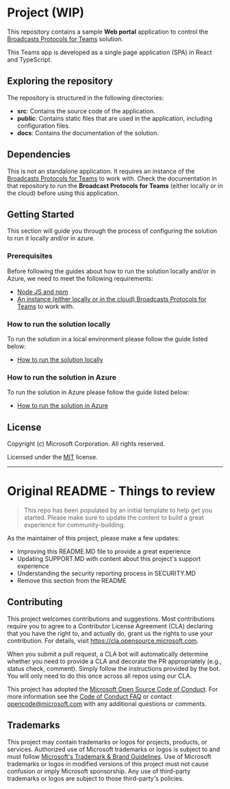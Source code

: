# Project (WIP)

This repository contains a sample **Web portal** application to control the [Broadcasts Protocols for Teams](https://github.com/microsoft/Teams-Broadcast-Extension) solution. 

This Teams app is developed as a single page application (SPA) in React and TypeScript.

## Exploring the repository

The repository is structured in the following directories:
- **src**: Contains the source code of the application.
- **public**: Contains static files that are used in the application, including configuration files.
- **docs**: Contains the documentation of the solution.

## Dependencies

This is not an standalone application. It requires an instance of the [Broadcasts Protocols for Teams](https://github.com/microsoft/Teams-Broadcast-Extension) to work with. Check the documentation in that repository to run the **Broadcast Protocols for Teams** (either locally or in the cloud) before using this application.

## Getting Started

This section will guide you through the process of configuring the solution to run it locally and/or in azure.

### Prerequisites
Before following the guides about how to run the solution locally and/or in Azure, we need to meet the following requirements:

- [Node JS and npm](docs/how-to-install-nodejs-and-npm/README.md)
- [An instance (either locally or in the cloud) Broadcasts Protocols for Teams](https://github.com/microsoft/Teams-Broadcast-Extension) to work with.


### How to run the solution locally
To run the solution in a local environment please follow the guide listed below:
- [How to run the solution locally](docs/how-to-run-the-solution-locally/README.md)

### How to run the solution in Azure
To run the solution in Azure please follow the guide listed below:
- [How to run the solution in Azure](docs/how-to-run-the-solution-in-azure/README.md)

## License

Copyright (c) Microsoft Corporation. All rights reserved.

Licensed under the [MIT](LICENSE) license.

---

# Original README - Things to review

> This repo has been populated by an initial template to help get you started. Please
> make sure to update the content to build a great experience for community-building.

As the maintainer of this project, please make a few updates:

- Improving this README.MD file to provide a great experience
- Updating SUPPORT.MD with content about this project's support experience
- Understanding the security reporting process in SECURITY.MD
- Remove this section from the README

## Contributing

This project welcomes contributions and suggestions.  Most contributions require you to agree to a
Contributor License Agreement (CLA) declaring that you have the right to, and actually do, grant us
the rights to use your contribution. For details, visit https://cla.opensource.microsoft.com.

When you submit a pull request, a CLA bot will automatically determine whether you need to provide
a CLA and decorate the PR appropriately (e.g., status check, comment). Simply follow the instructions
provided by the bot. You will only need to do this once across all repos using our CLA.

This project has adopted the [Microsoft Open Source Code of Conduct](https://opensource.microsoft.com/codeofconduct/).
For more information see the [Code of Conduct FAQ](https://opensource.microsoft.com/codeofconduct/faq/) or
contact [opencode@microsoft.com](mailto:opencode@microsoft.com) with any additional questions or comments.

## Trademarks

This project may contain trademarks or logos for projects, products, or services. Authorized use of Microsoft 
trademarks or logos is subject to and must follow 
[Microsoft's Trademark & Brand Guidelines](https://www.microsoft.com/en-us/legal/intellectualproperty/trademarks/usage/general).
Use of Microsoft trademarks or logos in modified versions of this project must not cause confusion or imply Microsoft sponsorship.
Any use of third-party trademarks or logos are subject to those third-party's policies.